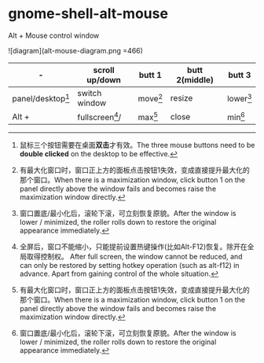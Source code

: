 # gnome-shell-alt-mouse
Alt + Mouse control window

![diagram](alt-mouse-diagram.png =466)

-| scroll up/down | butt 1|butt 2(middle)|butt 3
---|---|---|---|---
panel/desktop[^1] | switch window|move[^3]|resize|lower[^2]
Alt + |fullscreen[^4]/|max[^3]|close|min[^2]

[^1]: 鼠标三个按钮需要在桌面**双击**才有效。The three mouse buttons need to be **double clicked** on the desktop to be effective.
[^2]: 窗口置底/最小化后，滚轮下滚，可立刻恢复原貌。After the window is lower / minimized, the roller rolls down to restore the original appearance immediately.
[^3]: 有最大化窗口时，窗口正上方的面板点击按钮1失效，变成直接提升最大化的那个窗口。When there is a maximization window, click button 1 on the panel directly above the window fails and becomes raise the maximization window directly.
[^4]: 全屏后，窗口不能缩小，只能提前设置热键操作(比如Alt-F12)恢复。除开在全局取得控制权。 After full screen, the window cannot be reduced, and can only be restored by setting hotkey operation (such as alt-f12) in advance. Apart from gaining control of the whole situation.

